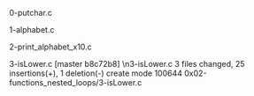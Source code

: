 0-putchar.c

1-alphabet.c

2-print_alphabet_x10.c

3-isLower.c
[master b8c72b8] \n3-isLower.c
 3 files changed, 25 insertions(+), 1 deletion(-)
 create mode 100644 0x02-functions_nested_loops/3-isLower.c
